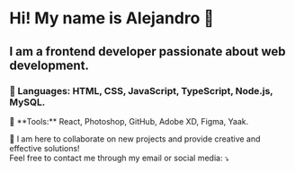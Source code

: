 <h1 align="left" border="none">Hi! My name is Alejandro 👋</h1>
<h2 align="left"> 
 I am a frontend developer passionate about web development.
</h2>

<h3 align="left">
  🦄 Languages: HTML, CSS, JavaScript, TypeScript, Node.js, MySQL.
</h3>

<p align="left">
  💼 **Tools:** React, Photoshop, GitHub, Adobe XD, Figma, Yaak.
</p>

<p align="left">
  💌 I am here to collaborate on new projects and provide creative and effective solutions!<br>  
  Feel free to contact me through my email or social media: ⤵️  
</p>

